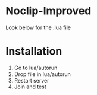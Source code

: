# Noclip-Improved
Look below for the .lua file

# Installation
1) Go to lua/autorun
2) Drop file in lua/autorun
3) Restart server
4) Join and test


